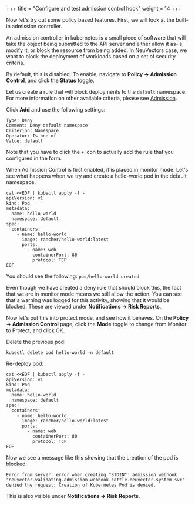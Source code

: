 +++
title = "Configure and test admission control hook"
weight = 14
+++

Now let's try out some policy based features. First, we will look at the built-in admission controller.

An admission controller in kubernetes is a small piece of software that will take the object being submitted to the API server and either allow it as-is, modify it, or block the resource from being added. In NeuVectors case, we want to block the deployment of workloads based on a set of security criteria.

By default, this is disabled. To enable, navigate to **Policy -> Admission Control**, and click the **Status** toggle.

Let us create a rule that will block deployments to the `default` namespace. For more information on other available criteria, please see [Admission](https://open-docs.neuvector.com/policy/admission).

Click **Add** and use the following settings:

```text
Type: Deny
Comment: Deny default namespace
Criterion: Namespace
Operator: Is one of
Value: default
```

Note that you have to click the `+` icon to actually add the rule that you configured in the form.

When Admission Control is first enabled, it is placed in monitor mode. Let's see what happens when we try and create a hello-world pod in the default namespace.

```ctr:Kubernetes01
cat <<EOF | kubectl apply -f -
apiVersion: v1
kind: Pod
metadata:
  name: hello-world
  namespace: default
spec:
  containers:
    - name: hello-world
      image: rancher/hello-world:latest
      ports:
        - name: web
          containerPort: 80
          protocol: TCP
EOF
```

You should see the following:
`pod/hello-world created`

Even though we have created a deny rule that should block this, the fact that we are in monitor mode means we still allow the action. You can see that a warning was logged for this activity, showing that it would be blocked. These are viewed under **Notifications -> Risk Reports**.

Now let's put this into protect mode, and see how it behaves. On the **Policy -> Admission Control** page, click the **Mode** toggle to change from Monitor to Protect, and click OK.

Delete the previous pod:

```ctr:Kubernetes01
kubectl delete pod hello-world -n default
```

Re-deploy pod:

```ctr:Kubernetes01
cat <<EOF | kubectl apply -f -
apiVersion: v1
kind: Pod
metadata:
  name: hello-world
  namespace: default
spec:
  containers:
    - name: hello-world
      image: rancher/hello-world:latest
      ports:
        - name: web
          containerPort: 80
          protocol: TCP
EOF
```

Now we see a message like this showing that the creation of the pod is blocked:

`Error from server: error when creating "STDIN": admission webhook "neuvector-validating-admission-webhook.cattle-neuvector-system.svc" denied the request: Creation of Kubernetes Pod is denied.`

This is also visible under **Notifications -> Risk Reports**.
